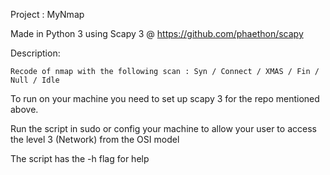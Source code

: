 Project : MyNmap

Made in Python 3 using Scapy 3 @ https://github.com/phaethon/scapy


Description:

	Recode of nmap with the following scan : Syn / Connect / XMAS / Fin / Null / Idle
	
To run on your machine you need to set up scapy 3 for the repo mentioned above.

Run the script in sudo or config your machine to allow your user to access the level 3 (Network) from the OSI model

The script has the -h flag for help
